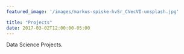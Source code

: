 ```yaml
---
featured_image: '/images/markus-spiske-hvSr_CVecVI-unsplash.jpg'

title: "Projects"
date: 2017-03-02T12:00:00-05:00
---
```

Data Science Projects.
